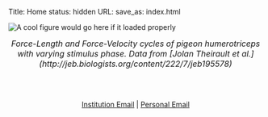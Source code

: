Title: Home
status: hidden
URL:
save_as: index.html


![A cool figure would go here if it loaded properly](/images/WorkLoopBanner.png "I made this plot for fun from a labmate's data. Not very informative, but I love the way it looks.")
<div style="text-align: center"> <font size="3"> <em> Force-Length and Force-Velocity cycles  of pigeon humerotriceps with varying stimulus phase. Data from [Jolan Theirault et al.](http://jeb.biologists.org/content/222/7/jeb195578) </em> </font> </div>

<br/><br/>

<p align="center">
	<a href="mailto:leo.w@zoology.ubc.ca">Institution Email</a> |
	<a href="mailto:leo@woodtx.com">Personal Email</a>
</p>